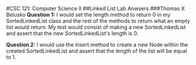 #CSC 121: Computer Science II
##Linked List Lab Anwsers
###Thomas X Belusko
**Question 1:** I would set the length method to return 0 in my SortedLinkedList class and the rest of the methods to return what an empty list would return.  My test would consist of making a new SortedLinkedList and assert that the new SortedLinkedList's length is 0.

**Question 2:** I would use the insert method to create a new Node within the created SortedLinkedList and assert that the length of the list will be equal to 1.